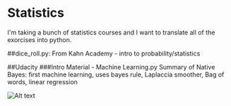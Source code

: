 # Statistics
I'm taking a bunch of statistics courses and I want to translate all of the exorcises into python. 

##dice_roll.py:
From Kahn Academy - intro to probability/statistics

##Udacity
###Intro Material - Machine Learning.py
Summary of Native Bayes:
first machine learning,
uses bayes rule,
Laplaccia smoother,
Bag of words,
linear regression

![Alt text](https://github.com/BillmanH/Statistics/blob/master/Course/figure_1.png?raw=true "Boston Housing Prices")

